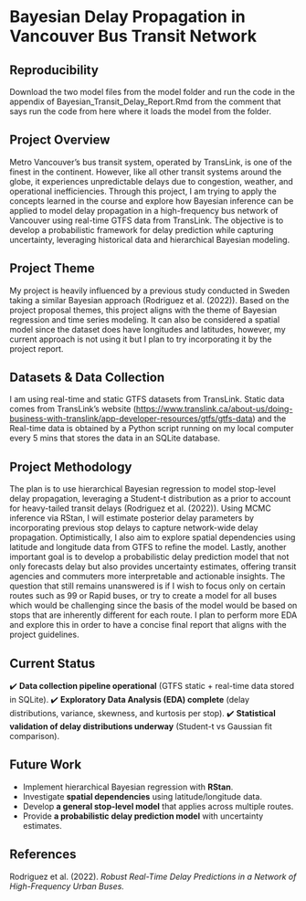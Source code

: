 # **Bayesian Delay Propagation in Vancouver Bus Transit Network**

## Reproducibility
Download the two model files from the model folder and run the code in the appendix of Bayesian_Transit_Delay_Report.Rmd from the comment that says run the code from here where it loads the model from the folder.


## **Project Overview**
Metro Vancouver’s bus transit system, operated by TransLink, is one of the finest in the continent. However, like all other transit systems around the globe, it experiences unpredictable delays due to congestion, weather, and operational inefficiencies. Through this project, I am trying to apply the concepts learned in the course and explore how Bayesian inference can be applied to model delay propagation in a high-frequency bus network of Vancouver using real-time GTFS data from TransLink. The objective is to develop a probabilistic framework for delay prediction while capturing uncertainty, leveraging historical data and hierarchical Bayesian modeling.

## **Project Theme**
My project is heavily influenced by a previous study conducted in Sweden taking a similar Bayesian approach (Rodriguez et al. (2022)).  Based on the project proposal themes, this project aligns with the theme of Bayesian regression and time series modeling. It can also be considered a spatial model since the dataset does have longitudes and latitudes, however, my current approach is not using it but I plan to try incorporating it by the project report.

## **Datasets & Data Collection**
I am using real-time and static GTFS datasets from TransLink. Static data comes from TransLink’s website (https://www.translink.ca/about-us/doing-business-with-translink/app-developer-resources/gtfs/gtfs-data) and the Real-time data is obtained by a Python script running on my local computer every 5 mins that stores the data in an SQLite database. 


## **Project Methodology**

 The plan is to use hierarchical Bayesian regression to model stop-level delay propagation, leveraging a Student-t distribution as a prior to account for heavy-tailed transit delays (Rodriguez et al. (2022)). Using MCMC inference via RStan, I will estimate posterior delay parameters by incorporating previous stop delays to capture network-wide delay propagation. Optimistically, I also aim to explore spatial dependencies using latitude and longitude data from GTFS to refine the model. Lastly, another important goal is to develop a probabilistic delay prediction model that not only forecasts delay but also provides uncertainty estimates, offering transit agencies and commuters more interpretable and actionable insights. The question that still remains unanswered is if I wish to focus only on certain routes such as 99 or Rapid buses, or try to create a model for all buses which would be challenging since the basis of the model would be based on stops that are inherently different for each route. I plan to perform more EDA and explore this in order to have a concise final report that aligns with the project guidelines. 

## **Current Status**
✔️ **Data collection pipeline operational** (GTFS static + real-time data stored in SQLite).
✔️ **Exploratory Data Analysis (EDA) complete** (delay distributions, variance, skewness, and kurtosis per stop).
✔️ **Statistical validation of delay distributions underway** (Student-t vs Gaussian fit comparison).


## **Future Work**
- Implement hierarchical Bayesian regression with **RStan**.
- Investigate **spatial dependencies** using latitude/longitude data.
- Develop **a general stop-level model** that applies across multiple routes.
- Provide **a probabilistic delay prediction model** with uncertainty estimates.

## **References**
Rodriguez et al. (2022). *Robust Real-Time Delay Predictions in a Network of High-Frequency Urban Buses.*
